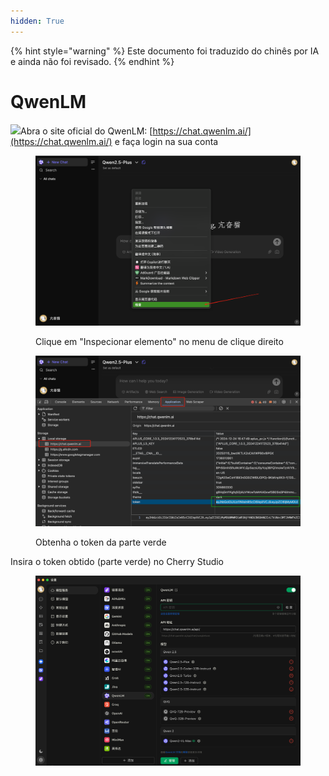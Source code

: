 ```yaml
---
hidden: True
---
```


{% hint style="warning" %}
Este documento foi traduzido do chinês por IA e ainda não foi revisado.
{% endhint %}

# QwenLM

![](<../../.gitbook/assets/Google Chrome 2025-01-15 09.28.54 (1).tiff>)Abra o site oficial do QwenLM: [https://chat.qwenlm.ai/](https://chat.qwenlm.ai/) e faça login na sua conta

<figure><img src="../../.gitbook/assets/image (16).png" alt=""><figcaption><p>Clique em "Inspecionar elemento" no menu de clique direito</p></figcaption></figure>

<figure><img src="../../.gitbook/assets/Google Chrome 2025-01-15 09.30.49.png" alt=""><figcaption><p>Obtenha o token da parte verde</p></figcaption></figure>

Insira o token obtido (parte verde) no Cherry Studio

<figure><img src="../../.gitbook/assets/image (18).png" alt=""><figcaption></figcaption></figure>